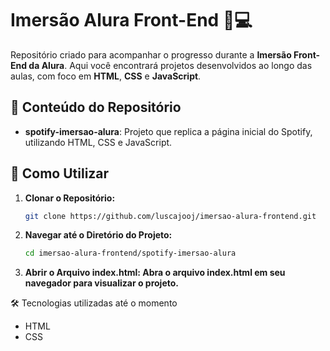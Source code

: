 # Imersão Alura Front-End 🎨💻

Repositório criado para acompanhar o progresso durante a **Imersão Front-End da Alura**. Aqui você encontrará projetos desenvolvidos ao longo das aulas, com foco em **HTML**, **CSS** e **JavaScript**.

## 📂 Conteúdo do Repositório

- **spotify-imersao-alura**: Projeto que replica a página inicial do Spotify, utilizando HTML, CSS e JavaScript.

## 🚀 Como Utilizar

1. **Clonar o Repositório:**
   ```bash
   git clone https://github.com/luscajooj/imersao-alura-frontend.git

2. **Navegar até o Diretório do Projeto:**
   ```bash
   cd imersao-alura-frontend/spotify-imersao-alura 

3. **Abrir o Arquivo index.html: Abra o arquivo index.html em seu navegador para visualizar o projeto.**


🛠 Tecnologias utilizadas até o momento
- HTML
- CSS
